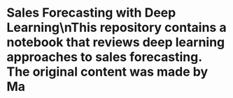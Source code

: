 # Sales Forecasting with Deep Learning\nThis repository contains a notebook that reviews deep learning approaches to sales forecasting. The original content was made by Ma